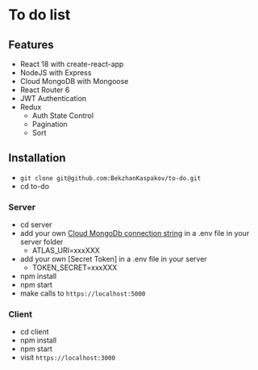 # To do list

## Features

- React 18 with create-react-app
- NodeJS with Express
- Cloud MongoDB with Mongoose
- React Router 6
- JWT Authentication
- Redux
  - Auth State Control
  - Pagination
  - Sort

## Installation

- `git clone git@github.com:BekzhanKaspakov/to-do.git`
- cd to-do

### Server

- cd server
- add your own [Cloud MongoDb connection string](https://www.mongodb.com/docs/manual/reference/connection-string/) in a .env file in your server folder
  - ATLAS_URI=xxxXXX
- add your own [Secret Token] in a .env file in your server
  - TOKEN_SECRET=xxxXXX
- npm install
- npm start
- make calls to `https://localhost:5000`

### Client

- cd client
- npm install
- npm start
- visit `https://localhost:3000`
